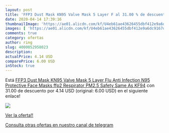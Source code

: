 ```yaml
---
layout: post
title: 'FFP3 Dust Mask KN95 Valve Mask 5 Layer F al 31.00 % de descuento'
date: 2020-04-14 17:39:16
thumbnailImage: 'https://ae01.alicdn.com/kf/U4eb61ae43626455dbf412e9a6dc9167dw/FFP3-Dust-Mask-KN95-Valve-Mask-5-Layer-Flu-Anti-Infection-N95-Protective-Face-Masks-ffp2.jpg_350x350._SL200_.jpg'
images: [ 'https://ae01.alicdn.com/kf/U4eb61ae43626455dbf412e9a6dc9167dw/FFP3-Dust-Mask-KN95-Valve-Mask-5-Layer-Flu-Anti-Infection-N95-Protective-Face-Masks-ffp2.jpg_350x350._SL200_.jpg' ]
comments: true
category: ofertas
author: ring
slug: 4000052958023
description:
actualPrice: 4.14 USD
comparePrice: 6.00 USD
inStock: true
---
```


Está [FFP3 Dust Mask KN95 Valve Mask 5 Layer Flu Anti Infection N95 Protective Face Masks ffp2 Respirator PM2.5 Safety Same As KF94](https://www.amazon.com/dp/4000052958023/?tag=redken08-20) con 31.00 de descuento por 4.14 USD (original: 6.00 USD) en el siguiente enlace!

[![](https://ae01.alicdn.com/kf/U4eb61ae43626455dbf412e9a6dc9167dw/FFP3-Dust-Mask-KN95-Valve-Mask-5-Layer-Flu-Anti-Infection-N95-Protective-Face-Masks-ffp2.jpg_350x350._SL200_.jpg)](https://www.amazon.com/dp/4000052958023/?tag=redken08-20)

[Ver la oferta!!](https://www.amazon.com/dp/4000052958023/?tag=redken08-20)

[Consulta otras ofertas en nuestro canal de telegram](https://t.me/s/ofertas25)
